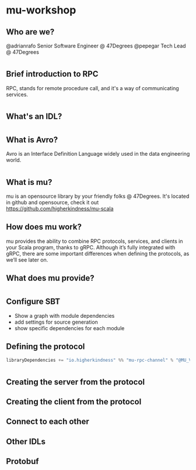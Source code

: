 # mu-workshop

## Who are we?

@adrianrafo Senior Software Engineer @ 47Degrees
@pepegar Tech Lead @ 47Degrees

#

## Brief introduction to RPC

RPC, stands for remote procedure call, and it's a way of communicating
services.

#

## What's an IDL?

#

## What is Avro?

Avro is an Interface Definition Language widely used in the data
engineering world.

#

## What is mu?

mu is an opensource library by your friendly folks @ 47Degrees.  It's
located in github and opensource, check it out https://github.com/higherkindness/mu-scala

## How does mu work?

mu provides the ability to combine RPC protocols, services, and clients in your Scala program, thanks to gRPC. Although it’s fully integrated with gRPC, there are some important differences when defining the protocols, as we’ll see later on.

## What does mu provide?

#

## Configure SBT

- Show a graph with module dependencies
- add settings for source generation
- show specific dependencies for each module

## Defining the protocol

```scala
libraryDependencies += "io.higherkindness" %% "mu-rpc-channel" % "@MU_VERSION@"
```

#

## Creating the server from the protocol

## Creating the client from the protocol

## Connect to each other

## Other IDLs

## Protobuf
